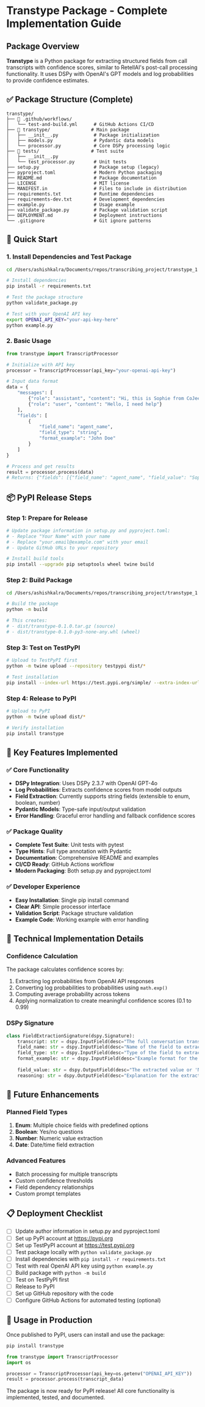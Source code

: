 # Transtype Package - Complete Implementation Guide

## Package Overview

**Transtype** is a Python package for extracting structured fields from call transcripts with confidence scores, similar to RetellAI's post-call processing functionality. It uses DSPy with OpenAI's GPT models and log probabilities to provide confidence estimates.

## ✅ Package Structure (Complete)

```
transtype/
├── 📁 .github/workflows/
│   └── test-and-build.yml      # GitHub Actions CI/CD
├── 📁 transtype/               # Main package
│   ├── __init__.py             # Package initialization
│   ├── models.py               # Pydantic data models
│   └── processor.py            # Core DSPy processing logic
├── 📁 tests/                   # Test suite
│   ├── __init__.py
│   └── test_processor.py       # Unit tests
├── setup.py                    # Package setup (legacy)
├── pyproject.toml              # Modern Python packaging
├── README.md                   # Package documentation
├── LICENSE                     # MIT license
├── MANIFEST.in                 # Files to include in distribution
├── requirements.txt            # Runtime dependencies
├── requirements-dev.txt        # Development dependencies
├── example.py                  # Usage example
├── validate_package.py         # Package validation script
├── DEPLOYMENT.md               # Deployment instructions
└── .gitignore                  # Git ignore patterns
```

## 🚀 Quick Start

### 1. Install Dependencies and Test Package

```bash
cd /Users/ashishkalra/Documents/repos/transcribing_project/transtype_1

# Install dependencies
pip install -r requirements.txt

# Test the package structure
python validate_package.py

# Test with your OpenAI API key
export OPENAI_API_KEY="your-api-key-here"
python example.py
```

### 2. Basic Usage

```python
from transtype import TranscriptProcessor

# Initialize with API key
processor = TranscriptProcessor(api_key="your-openai-api-key")

# Input data format
data = {
    "messages": [
        {"role": "assistant", "content": "Hi, this is Sophie from CoJeer"},
        {"role": "user", "content": "Hello, I need help"}
    ],
    "fields": [
        {
            "field_name": "agent_name",
            "field_type": "string", 
            "format_example": "John Doe"
        }
    ]
}

# Process and get results
result = processor.process(data)
# Returns: {"fields": [{"field_name": "agent_name", "field_value": "Sophie", "field_confidence": 0.95, "field_reason": "..."}]}
```

## 📦 PyPI Release Steps

### Step 1: Prepare for Release

```bash
# Update package information in setup.py and pyproject.toml:
# - Replace "Your Name" with your name
# - Replace "your.email@example.com" with your email  
# - Update GitHub URLs to your repository

# Install build tools
pip install --upgrade pip setuptools wheel twine build
```

### Step 2: Build Package

```bash
cd /Users/ashishkalra/Documents/repos/transcribing_project/transtype_1

# Build the package
python -m build

# This creates:
# - dist/transtype-0.1.0.tar.gz (source)
# - dist/transtype-0.1.0-py3-none-any.whl (wheel)
```

### Step 3: Test on TestPyPI

```bash
# Upload to TestPyPI first
python -m twine upload --repository testpypi dist/*

# Test installation
pip install --index-url https://test.pypi.org/simple/ --extra-index-url https://pypi.org/simple/ transtype
```

### Step 4: Release to PyPI

```bash
# Upload to PyPI
python -m twine upload dist/*

# Verify installation
pip install transtype
```

## 🧩 Key Features Implemented

### ✅ Core Functionality
- **DSPy Integration**: Uses DSPy 2.3.7 with OpenAI GPT-4o
- **Log Probabilities**: Extracts confidence scores from model outputs
- **Field Extraction**: Currently supports string fields (extensible to enum, boolean, number)
- **Pydantic Models**: Type-safe input/output validation
- **Error Handling**: Graceful error handling and fallback confidence scores

### ✅ Package Quality
- **Complete Test Suite**: Unit tests with pytest
- **Type Hints**: Full type annotation with Pydantic
- **Documentation**: Comprehensive README and examples
- **CI/CD Ready**: GitHub Actions workflow
- **Modern Packaging**: Both setup.py and pyproject.toml

### ✅ Developer Experience  
- **Easy Installation**: Single pip install command
- **Clear API**: Simple processor interface
- **Validation Script**: Package structure validation
- **Example Code**: Working example with error handling

## 🔧 Technical Implementation Details

### Confidence Calculation
The package calculates confidence scores by:
1. Extracting log probabilities from OpenAI API responses
2. Converting log probabilities to probabilities using `math.exp()`
3. Computing average probability across tokens
4. Applying normalization to create meaningful confidence scores (0.1 to 0.99)

### DSPy Signature
```python
class FieldExtractionSignature(dspy.Signature):
    transcript: str = dspy.InputField(desc="The full conversation transcript")
    field_name: str = dspy.InputField(desc="Name of the field to extract")
    field_type: str = dspy.InputField(desc="Type of the field to extract")
    format_example: str = dspy.InputField(desc="Example format for the field")
    
    field_value: str = dspy.OutputField(desc="The extracted value or 'NOT_FOUND'")
    reasoning: str = dspy.OutputField(desc="Explanation for the extraction")
```

## 🔮 Future Enhancements

### Planned Field Types
1. **Enum**: Multiple choice fields with predefined options
2. **Boolean**: Yes/no questions
3. **Number**: Numeric value extraction
4. **Date**: Date/time field extraction

### Advanced Features
- Batch processing for multiple transcripts
- Custom confidence thresholds
- Field dependency relationships
- Custom prompt templates

## 📋 Deployment Checklist

- [ ] Update author information in setup.py and pyproject.toml
- [ ] Set up PyPI account at https://pypi.org
- [ ] Set up TestPyPI account at https://test.pypi.org  
- [ ] Test package locally with `python validate_package.py`
- [ ] Install dependencies with `pip install -r requirements.txt`
- [ ] Test with real OpenAI API key using `python example.py`
- [ ] Build package with `python -m build`
- [ ] Test on TestPyPI first
- [ ] Release to PyPI
- [ ] Set up GitHub repository with the code
- [ ] Configure GitHub Actions for automated testing (optional)

## 🎯 Usage in Production

Once published to PyPI, users can install and use the package:

```bash
pip install transtype
```

```python
from transtype import TranscriptProcessor
import os

processor = TranscriptProcessor(api_key=os.getenv("OPENAI_API_KEY"))
result = processor.process(transcript_data)
```

The package is now ready for PyPI release! All core functionality is implemented, tested, and documented.
